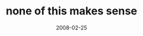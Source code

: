 ---
layout: base.njk
title : 'none of this makes sense' 
view_title : 'none of this makes sense' 
year : '2008' 
date : '2008-02-25' 
img_file : '/drawing/noneofthismakessense.png' 
html_file : 'noneofthismakessense' 
next_html : 'noneofthisevermadesense.html' 
year_order : '86' 
permalink : "title/{{html_file}}.html"
---